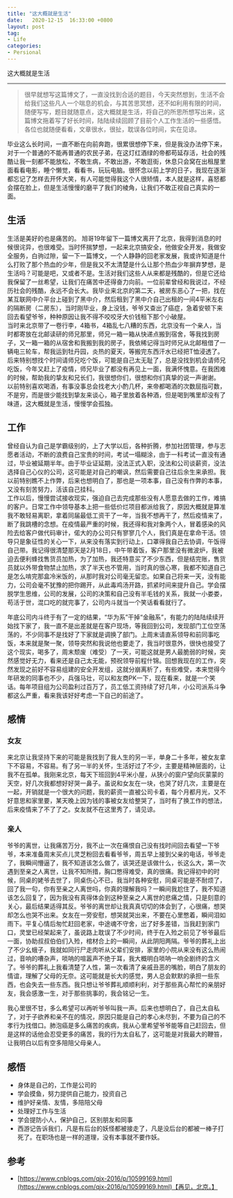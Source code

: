 ```yaml
---
title: "这大概就是生活"
date:   2020-12-15  16:33:00 +0800
layout: post
tag:
- Life
categories:
- Persional
---
```


这大概就是生活

-------
> 很早就想写这篇博文了，一直没找到合适的题目，今天突然想到，生活不会给我们这些凡人一个喘息的机会，与其苦思冥想，还不如利用有限的时间，随便写写，题目就随意点，这大概就是生活，将自己的所思所想写出来，这篇博文拖着写了好长时间，陆陆续续回顾了目前个人工作生活的一些感悟。各位也就随便看看，文章很水，很扯，耽误各位时间，实在见谅。

毕业这么长时间，一直不断在向前奔跑，很累很想停下来，但是我没办法停下来，对于一个普通的不能再普通的农民子弟，在这灯红酒绿的帝都苟延存活，社会的残酷让我一刻都不能放松，不敢生病，不敢出游，不敢逛街，休息只会窝在出租屋里面看看电影，睡个懒觉，看看书，玩玩电脑。很怀念以前上学的日子，我现在逐渐都忘记了怎样去开怀大笑，有人可能觉得我这个人很矫情，本人就是这样，喜怒都会摆在脸上，但是生活慢慢的磨平了我们的棱角，让我们不敢正视自己真实的一面。

## 生活
生活是美好的也是痛苦的。
旭哥19年留下一篇博文离开了北京，我得到消息的时候很诧异，也很难受。当时怀揣梦想，一起来北京搞安全，他做安全开发，我做安全服务，白驹过隙，留一下一篇博文，一个人静静的回老家发展，我或许知道是什么打败了那个热血的少年，但是我又不太清楚是什么让那个热血少年摒弃梦想，是生活吗？可能是吧，又或者不是。生活对我们这些人从来都是残酷的，但是它还给我保留了一丝希望，让我们在痛苦中还得奋力向前。一位前辈曾经和我说过，不经历社会的残酷，永远不会长大。我毕业来北京的第二天，被房东恶心了一把，找在某互联网中介平台上碰到了黑中介，然后租到了黑中介自己出租的一间4平米左右的隔断房（二房东），当时刚毕业，身上没钱，爷爷又查出了癌症，急着安顿下来回去看望爷爷，种种原因让我不得不咬咬牙大价钱租下那个小破屋。     
当时来北京带了一卷行李，4箱书，4箱乱七八糟的东西，北京没有一个亲人，当时都寄放在北邮读研的师兄那里，师兄一箱一箱从快递点搬到宿舍，等我找到房子，又一箱一箱的从宿舍和我搬到我的房子，我依稀记得当时师兄从北邮租借了一辆电三轮车，帮我运到牡丹园，炎热的夏天，等搬完东西汗水已经把T恤浸透了。后来特别想找个时间请师兄吃个饭，可能是自己太无耻了，总是没找到机会请师兄吃饭，今年又赶上了疫情，师兄毕业了都没有再见上一面，我满怀愧意。在我困难的时候，帮助我的挚友和兄长们，我很想你们，很想和你们真挚的说一声谢谢。       
以前特别喜欢喝酒，有事没事总会找老大小酌几杯，来帝都喝酒的次数屈指可数，不是穷，而是很少能找到挚友来谈心，箱子里放着各种酒，但是喝到嘴里却没有了味道，这大概就是生活，慢慢学会孤独。

## 工作
曾经自认为自己是学霸级别的，上了大学以后，各种折腾，参加社团管理，参与志愿者活动，不断的浪费自己宝贵的时间，考试一塌糊涂，由于一科考试一直没有通过，毕业被延期半年。由于毕业证延期，没法正式入职，没法和公司谈薪资，没法选择自己心仪的公司，这可能是对自己的嘲讽，然后需要自己往后余生来承担。我以前特别瞧不上作弊，后来也想明白了，那也是一项本事，自己没有作弊的本事，又没有刻苦努力，活该自己挂科。    
工作以后，慢慢尝试接收现实，强迫自己去完成那些没有人愿意去做的工作，难搞的客户。日常工作中领导基本上把一些低价烂项目都派给我了，原因大概就是算准我不敢轻易离职，拿着同届最低工资干了一年，当我不想再干了，然后疫情来了，断了我跳槽的念想。在疫情最严重的时候，我还得和我对象两个人，冒着感染的风险去给客户做代码审计，偌大的办公司只有寥寥几个人，我们真是在拿命干活。领导只是象征性的关心一下，从来没有落实到行动上，口罩得我自己去协调，午饭得自己带。我记得很清楚那天是2月18日，中午带着饭，客户那里没有微波炉，我被迫去便利蜂找售货员加热，为了加热，我还特意买了不少东西，但是结完账，售货员就以外带食物禁止加热，求了半天也不管用，当时真的很心寒，我都不知道自己是怎么啃完那盒冷米饭的，从那时我对公司毫无留恋。如果自己将来一天，没有能力，公司会毫不犹豫的把你踢开，从此毒鸡汤开路，抓紧时间来提升自己。学会摆脱学生思维，公司的发展，公司的决策和自己没有半毛钱的关系，我就一小娄娄，苟活于世，混口吃的就完事了，公司内斗就当一个笑话看看就行了。     

年底公司内斗终于有了一定的结果，“华为系”干掉“金融系”，有能力的陆陆续续开始找下家了，我一直不是出差就是在客户现场，等我回到公司，发现部门工位空荡荡的，不少同事不是找好了下家就是调换了部门。上周末请直系领导和前同事吃饭，本来就是聚一聚，领导突然和我说他也要走了，我当时很意外，很快也接受了这个现实，喝多了，周末颓废（难受）了一天，可能这就是男人最脆弱的时候，突然感觉好无力，看来还是自己太无能，预祝领导前程什锦。回想我现在的工作，突然发现之前好不容易组建的安全开发组，这就分崩离析了，有些难受，本来觉得今年研发的同事也不少，兵强马壮，可以和友商PK一下，现在看来，就是一个笑话。每年项目组为公司盈利过百万了，员工低工资持续了好几年，小公司派系斗争都这么严重，看来我该好好考虑一下自己的前途了。

## 感情
### 女友
来北京让我坚持下来的可能是我找到了我人生的另一半，单身二十多年，被女友拿下不容易，不容易。有了另一半的关怀，生活好过了不少，主要是精神层面的，让我不在孤单。我刚来北京，每天下班回到4平米小屋，从狭小的窗户望向灰蒙蒙的天空，好几次我都想好好哭一鼻子。虽说和女友在一块，也哭了好几次，主要是在一起，开销就是一个很大的问题，我的薪资一直被公司卡着，每个月都月光，又不好意思和家里要，某天晚上因为钱的事被女友给整哭了，当时有了换工作的想法，后来疫情来了不了了之。女友就不在这里秀了，请见谅。

### 亲人
爷爷的离世，让我痛苦万分，我不止一次在痛恨自己没有找时间回去看望一下爷爷，本来准备周末买点儿灵芝粉回去看看爷爷，周五早上接到父亲的电话，爷爷走了，我瞬间懵逼了，我不知道该怎么做了，该哭还是该做什么，长这么大，第一次遇到至亲之人离世，让我不知所措，胸口憋得难受，真的很痛。我记得初中的时候，同桌的姥爷去世了，同桌伤心不已，我当时各种安慰，同桌可能是不耐烦了，回了我一句，你有至亲之人离世吗，你真的理解我吗？一瞬间我尬住了，我不知道该怎么回复了，因为我没有真得体会到这种至亲之人离世的悲痛之情，只是刻意的关心，最后结果适得其反。爷爷的离世却让我真真切切的体会到了，心很痛，想哭却怎么也哭不出来。女友在一旁安慰，想哭就哭出来，不要在心里憋着，瞬间泪如雨下。平复心情后匆忙赶回老家，中途魂不守舍，出了好多差错，当我赶到家门口，灵堂已经架起来了，虽说路上耽误了不少时间，终于在入殓之前见了爷爷最后一面，协助叔叔伯伯们入殓，棺材合上的一瞬间，从此阴阳两隔。爷爷的葬礼上出了不少幺蛾子，我就如同行尸走肉听从父辈们安排，家里的小院从来没有这么热闹过，音响的嘈杂声，唢呐的喧嚣声不绝于耳，我大概明白唢呐一响全剧终的含义了。爷爷的葬礼上我看清楚了人性，第一次看清了亲戚丑恶的嘴脸，明白了朋友的情谊，理解了父母的无奈。这可能就是长大的感觉，男人总会默默的承担一些东西，也会失去一些东西。我只想让爷爷葬礼顺顺利利，对于那些真心帮忙的亲朋好友，我会感激一生，对于那些挑事的，我会铭记一生。

我心里很不甘，多么希望可以再听爷爷叫我一声。后来也想明白了，自己太自私了，对于子欲养和亲不在的情况，原因只能是自己的孝心未尽到，不要为自己的不孝行为找借口。肺泡癌是多么痛苦的疾病，我从心里希望爷爷能等自己赶回去，但是这样的话他会忍受更多的痛苦，我的行为太自私了，这可能是对我最大的鞭笞，让我明白以后有空多陪陪父母亲人。

## 感悟

 - 身体是自己的，工作是公司的
 - 学会摸鱼，努力提供自己能力，投资自己
 - 维护好亲情、友情，多陪陪父母
 - 处理好工作与生活
 - 学会提防小人，保护自己，区别朋友和同事
 - 西游记告诉我们，凡是有后台的妖怪都被接走了，凡是没后台的都被一棒子打死了。在职场也是一样的道理，没有本事就不要作妖。

 ## 参考
 - [https://www.cnblogs.com/qjx-2016/p/10599169.html](https://www.cnblogs.com/qjx-2016/p/10599169.html)【再见，北京。】